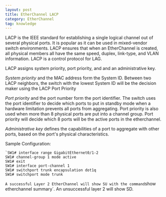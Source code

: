 ```yaml
---
layout: post
title: EtherChannel LACP
category: EtherChannel
tag: knowledge
---
```

LACP is the IEEE standard for establishing a single logical channel out of several physical ports. It is popular as it can be used in mixed-vendor switch environments. LACP ensures that when an EtherChannel is created, all physical members all have the same speed, duplex, link-type, and VLAN information. LACP is a control protocol for LAG.

LACP assigns system priority, port priority, and and an administrative key.

*System priority* and the MAC address form the System ID. Between two LACP neighbors, the switch with the lowest System ID will be the decision maker using the LACP Port Priority

*Port priority* and the port number form the port identifier. The switch uses the port identifier to decide which ports to put in standby mode when a hardware limitation prevents all ports from aggregating. Port priority is also used when more than 8 physical ports are put into a channel group. Port priority will decide which 8 ports will be the active ports in the etherchannel.

*Administrative key* defines the capabilities of a port to aggregate with other ports, based on the port's physical characteristics.

Sample Configuration:
```
`SW1# interface range GigabitEthernet0/1-2
SW1# channel-group 1 mode active
SW1# exit
SW1# interface port-channel 1
SW1# switchport trunk encapsulation dot1q
SW1# switchport mode trunk
```
`
A successful Layer 2 EtherChannel will show SU with the command `show etherchannel summary`. An unsuccessful layer 2 will show SD.